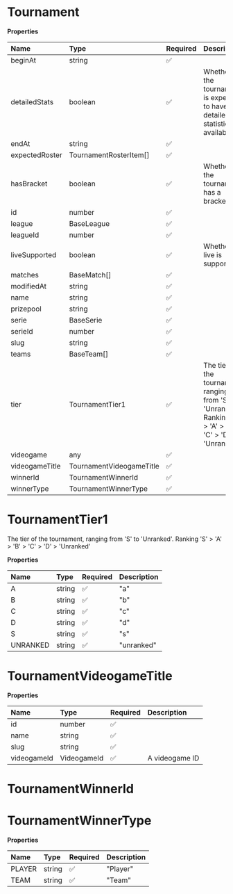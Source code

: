 # Tournament

**Properties**

| Name           | Type                     | Required | Description                                                                                                  |
| :------------- | :----------------------- | :------- | :----------------------------------------------------------------------------------------------------------- |
| beginAt        | string                   | ✅       |                                                                                                              |
| detailedStats  | boolean                  | ✅       | Whether the tournament is expected to have detailed statistics available                                     |
| endAt          | string                   | ✅       |                                                                                                              |
| expectedRoster | TournamentRosterItem[]   | ✅       |                                                                                                              |
| hasBracket     | boolean                  | ✅       | Whether the tournament has a bracket                                                                         |
| id             | number                   | ✅       |                                                                                                              |
| league         | BaseLeague               | ✅       |                                                                                                              |
| leagueId       | number                   | ✅       |                                                                                                              |
| liveSupported  | boolean                  | ✅       | Whether live is supported                                                                                    |
| matches        | BaseMatch[]              | ✅       |                                                                                                              |
| modifiedAt     | string                   | ✅       |                                                                                                              |
| name           | string                   | ✅       |                                                                                                              |
| prizepool      | string                   | ✅       |                                                                                                              |
| serie          | BaseSerie                | ✅       |                                                                                                              |
| serieId        | number                   | ✅       |                                                                                                              |
| slug           | string                   | ✅       |                                                                                                              |
| teams          | BaseTeam[]               | ✅       |                                                                                                              |
| tier           | TournamentTier1          | ✅       | The tier of the tournament, ranging from 'S' to 'Unranked'. Ranking 'S' > 'A' > 'B' > 'C' > 'D' > 'Unranked' |
| videogame      | any                      | ✅       |                                                                                                              |
| videogameTitle | TournamentVideogameTitle | ✅       |                                                                                                              |
| winnerId       | TournamentWinnerId       | ✅       |                                                                                                              |
| winnerType     | TournamentWinnerType     | ✅       |                                                                                                              |

# TournamentTier1

The tier of the tournament, ranging from 'S' to 'Unranked'. Ranking 'S' > 'A' > 'B' > 'C' > 'D' > 'Unranked'

**Properties**

| Name     | Type   | Required | Description |
| :------- | :----- | :------- | :---------- |
| A        | string | ✅       | "a"         |
| B        | string | ✅       | "b"         |
| C        | string | ✅       | "c"         |
| D        | string | ✅       | "d"         |
| S        | string | ✅       | "s"         |
| UNRANKED | string | ✅       | "unranked"  |

# TournamentVideogameTitle

**Properties**

| Name        | Type        | Required | Description    |
| :---------- | :---------- | :------- | :------------- |
| id          | number      | ✅       |                |
| name        | string      | ✅       |                |
| slug        | string      | ✅       |                |
| videogameId | VideogameId | ✅       | A videogame ID |

# TournamentWinnerId

# TournamentWinnerType

**Properties**

| Name   | Type   | Required | Description |
| :----- | :----- | :------- | :---------- |
| PLAYER | string | ✅       | "Player"    |
| TEAM   | string | ✅       | "Team"      |

<!-- This file was generated by liblab | https://liblab.com/ -->
